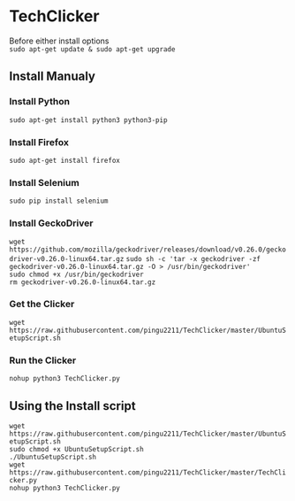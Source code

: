 # TechClicker

Before either install options  
``sudo apt-get update & sudo apt-get upgrade``  

## Install Manualy
### Install Python
``sudo apt-get install python3 python3-pip``

### Install Firefox
``sudo apt-get install firefox``

### Install Selenium
``sudo pip install selenium``

### Install GeckoDriver
``wget https://github.com/mozilla/geckodriver/releases/download/v0.26.0/geckodriver-v0.26.0-linux64.tar.gz`` 
``sudo sh -c 'tar -x geckodriver -zf geckodriver-v0.26.0-linux64.tar.gz -O > /usr/bin/geckodriver'``  
``sudo chmod +x /usr/bin/geckodriver``  
``rm geckodriver-v0.26.0-linux64.tar.gz``  

### Get the Clicker
``wget https://raw.githubusercontent.com/pingu2211/TechClicker/master/UbuntuSetupScript.sh``  

### Run the Clicker
``nohup python3 TechClicker.py``  

## Using the Install script
``wget https://raw.githubusercontent.com/pingu2211/TechClicker/master/UbuntuSetupScript.sh``  
``sudo chmod +x UbuntuSetupScript.sh``  
``./UbuntuSetupScript.sh``  
``wget https://raw.githubusercontent.com/pingu2211/TechClicker/master/TechClicker.py``  
``nohup python3 TechClicker.py``  
